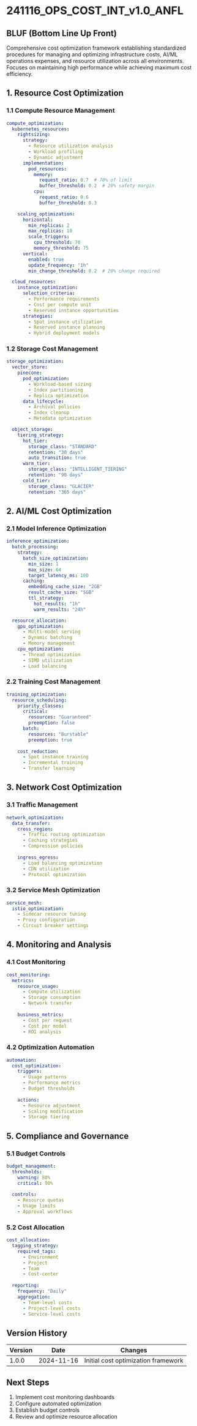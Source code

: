 # 241116_OPS_COST_INT_v1.0_ANFL

## BLUF (Bottom Line Up Front)
Comprehensive cost optimization framework establishing standardized procedures for managing and optimizing infrastructure costs, AI/ML operations expenses, and resource utilization across all environments. Focuses on maintaining high performance while achieving maximum cost efficiency.

## 1. Resource Cost Optimization

### 1.1 Compute Resource Management
```yaml
compute_optimization:
  kubernetes_resources:
    rightsizing:
      strategy:
        - Resource utilization analysis
        - Workload profiling
        - Dynamic adjustment
      implementation:
        pod_resources:
          memory:
            request_ratio: 0.7  # 70% of limit
            buffer_threshold: 0.2  # 20% safety margin
          cpu:
            request_ratio: 0.6
            buffer_threshold: 0.3

    scaling_optimization:
      horizontal:
        min_replicas: 2
        max_replicas: 10
        scale_triggers:
          cpu_threshold: 70
          memory_threshold: 75
      vertical:
        enabled: true
        update_frequency: "1h"
        min_change_threshold: 0.2  # 20% change required

  cloud_resources:
    instance_optimization:
      selection_criteria:
        - Performance requirements
        - Cost per compute unit
        - Reserved instance opportunities
      strategies:
        - Spot instance utilization
        - Reserved instance planning
        - Hybrid deployment models
```

### 1.2 Storage Cost Management
```yaml
storage_optimization:
  vector_store:
    pinecone:
      pod_optimization:
        - Workload-based sizing
        - Index partitioning
        - Replica optimization
      data_lifecycle:
        - Archival policies
        - Index cleanup
        - Metadata optimization

  object_storage:
    tiering_strategy:
      hot_tier:
        storage_class: "STANDARD"
        retention: "30 days"
        auto_transition: true
      warm_tier:
        storage_class: "INTELLIGENT_TIERING"
        retention: "90 days"
      cold_tier:
        storage_class: "GLACIER"
        retention: "365 days"
```

## 2. AI/ML Cost Optimization

### 2.1 Model Inference Optimization
```yaml
inference_optimization:
  batch_processing:
    strategy:
      batch_size_optimization:
        min_size: 1
        max_size: 64
        target_latency_ms: 100
      caching:
        embedding_cache_size: "2GB"
        result_cache_size: "5GB"
        ttl_strategy:
          hot_results: "1h"
          warm_results: "24h"

  resource_allocation:
    gpu_optimization:
      - Multi-model serving
      - Dynamic batching
      - Memory management
    cpu_optimization:
      - Thread optimization
      - SIMD utilization
      - Load balancing
```

### 2.2 Training Cost Management
```yaml
training_optimization:
  resource_scheduling:
    priority_classes:
      critical:
        resources: "Guaranteed"
        preemption: false
      batch:
        resources: "Burstable"
        preemption: true
    
    cost_reduction:
      - Spot instance training
      - Incremental training
      - Transfer learning
```

## 3. Network Cost Optimization

### 3.1 Traffic Management
```yaml
network_optimization:
  data_transfer:
    cross_region:
      - Traffic routing optimization
      - Caching strategies
      - Compression policies
    
    ingress_egress:
      - Load balancing optimization
      - CDN utilization
      - Protocol optimization
```

### 3.2 Service Mesh Optimization
```yaml
service_mesh:
  istio_optimization:
    - Sidecar resource tuning
    - Proxy configuration
    - Circuit breaker settings
```

## 4. Monitoring and Analysis

### 4.1 Cost Monitoring
```yaml
cost_monitoring:
  metrics:
    resource_usage:
      - Compute utilization
      - Storage consumption
      - Network transfer
    
    business_metrics:
      - Cost per request
      - Cost per model
      - ROI analysis
```

### 4.2 Optimization Automation
```yaml
automation:
  cost_optimization:
    triggers:
      - Usage patterns
      - Performance metrics
      - Budget thresholds
    
    actions:
      - Resource adjustment
      - Scaling modification
      - Storage tiering
```

## 5. Compliance and Governance

### 5.1 Budget Controls
```yaml
budget_management:
  thresholds:
    warning: 80%
    critical: 90%
    
  controls:
    - Resource quotas
    - Usage limits
    - Approval workflows
```

### 5.2 Cost Allocation
```yaml
cost_allocation:
  tagging_strategy:
    required_tags:
      - Environment
      - Project
      - Team
      - Cost-center
    
  reporting:
    frequency: "Daily"
    aggregation:
      - Team-level costs
      - Project-level costs
      - Service-level costs
```

## Version History

| Version | Date | Changes |
|---------|------|---------|
| 1.0.0 | 2024-11-16 | Initial cost optimization framework |

## Next Steps
1. Implement cost monitoring dashboards
2. Configure automated optimization
3. Establish budget controls
4. Review and optimize resource allocation